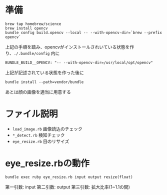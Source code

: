 # 準備

```
brew tap homebrew/science
brew install opencv
bundle config build.opencv --local -- --with-opencv-dir=`brew --prefix opencv`
```

上記の手順を踏み、opencvがインストールされいている状態を作り、`./.bundle/config` 内に

```
BUNDLE_BUILD__OPENCV: "-- --with-opencv-dir=/usr/local/opt/opencv"
```

上記が記述されている状態を作った後に

```
bundle install --path=vendor/bundle
```

あとは顔の画像を適当に用意する

# ファイル説明

* `load_image.rb` 画像読込のチェック
* `*_detect.rb` 検知チェック
* `eye_resize.rb` 目のリサイズ

# eye_resize.rbの動作

```
bundle exec ruby eye_resize.rb input output resize(float)
```

第一引数: input
第二引数: output
第三引数: 拡大比率(1~1.1の間)
